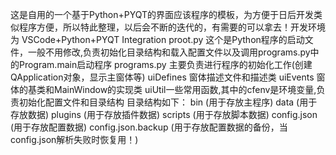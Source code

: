 这是自用的一个基于Python+PYQT的界面应该程序的模板，为方便于日后开发类似程序方便，所以特此整理，以后会不断的迭代的，有需要的可以拿去！开发环境为 VSCode+Python+PYQT Integration
proot.py 这个是Python程序的启动文件，一般不用修改,负责初始化目录结构和载入配置文件以及调用programs.py中的Program.main启动程序
programs.py 主要负责进行程序的初始化工作(创建QApplication对象，显示主窗体等)
uiDefines 窗体描述文件和描述类
uiEvents 窗体的基类和MainWindow的实现类
uiUtil一些常用函数,其中的cfenv是环境变量,负责初始化配置文件和目录结构
目录结构如下： 
bin (用于存放主程序) 
data (用于存放数据)
plugins (用于存放插件数据) 
scripts (用于存放脚本数据) 
config.json (用于存放配置数据) 
config.json.backup (用于存放配置数据的备份，当config.json解析失败时恢复用！)
